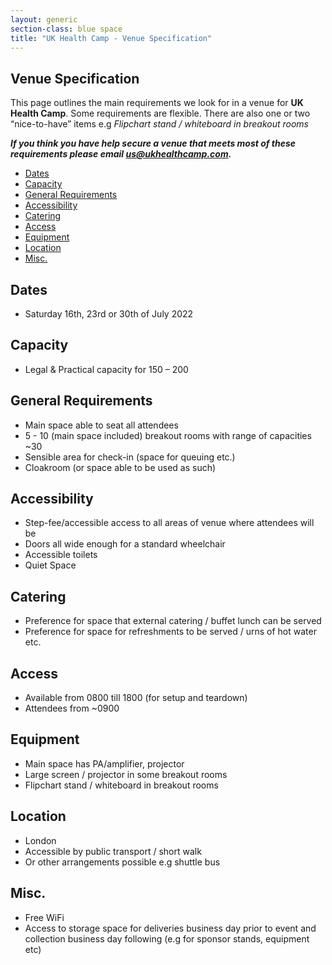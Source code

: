 ```yaml
---
layout: generic
section-class: blue space
title: "UK Health Camp - Venue Specification"
---
```


## Venue Specification

This page outlines the main requirements we look for in a venue for **UK Health Camp**. Some requirements are flexible. There are also one or two “nice-to-have” items e.g _Flipchart stand / whiteboard in breakout rooms_

**_If you think you have help secure a venue that meets most of these requirements please email <us@ukhealthcamp.com>._**

- [Dates](#dates)
- [Capacity](#capacity)
- [General Requirements](#general-requirements)
- [Accessibility](#accessibility)
- [Catering](#catering)
- [Access](#access)
- [Equipment](#equipment)
- [Location](#location)
- [Misc.](#misc.)

## Dates
- Saturday 16th, 23rd or 30th of July 2022

## Capacity
- Legal & Practical capacity for 150 – 200

## General Requirements
- Main space able to seat all attendees
- 5 - 10 (main space included) breakout rooms with range of capacities ~30
- Sensible area for check-in (space for queuing etc.)
- Cloakroom (or space able to be used as such)

## Accessibility
- Step-fee/accessible access to all areas of venue where attendees will be
- Doors all wide enough for a standard wheelchair
- Accessible toilets
- Quiet Space

## Catering
- Preference for space that external catering / buffet lunch can be served
- Preference for space for refreshments to be served / urns of hot water etc.

## Access
- Available from 0800 till 1800 (for setup and teardown)
- Attendees from ~0900

## Equipment
- Main space has PA/amplifier, projector
- Large screen / projector in some breakout rooms
- Flipchart stand / whiteboard in breakout rooms

## Location
- London
- Accessible by public transport / short walk
- Or other arrangements possible e.g shuttle bus

## Misc.
- Free WiFi
- Access to storage space for deliveries business day prior to event and collection business day following (e.g for sponsor stands, equipment etc)

